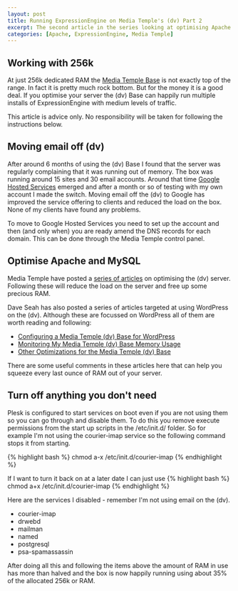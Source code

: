 ```yaml
--- 
layout: post
title: Running ExpressionEngine on Media Temple's (dv) Part 2
excerpt: The second article in the series looking at optimising Apache and MySQL to run ExpressionEngine at optimum speed
categories: [Apache, ExpressionEngine, Media Temple]
---
```

## Working with 256k

At just 256k dedicated RAM the [Media Temple Base][1] is not exactly top of the range. In fact it is pretty much rock bottom. But for the money it is a good deal. If you optimise your server the (dv) Base can happily run multiple installs of ExpressionEngine with medium levels of traffic. 

This article is advice only. No responsibility will be taken for following the instructions below.

## Moving email off (dv)

After around 6 months of using the (dv) Base I found that the server was regularly complaining that it was running out of memory. The box was running around 15 sites and 30 email accounts. Around that time [Google Hosted Services][2] emerged and after a month or so of testing with my own account I made the switch. Moving email off the (dv) to Google has improved the service offering to clients and reduced the load on the box. None of my clients have found any problems.

To move to Google Hosted Services you need to set up the account and then (and only when) you are ready amend the DNS records for each domain. This can be done through the Media Temple control panel. 

## Optimise Apache and MySQL

Media Temple have posted a [series of articles][3] on optimising the (dv) server. Following these will reduce the load on the server and free up some precious RAM. 

Dave Seah has also posted a series of articles targeted at using WordPress on the (dv). Although these are focussed on WordPress all of them are worth reading and following:

*   [Configuring a Media Temple (dv) Base for WordPress][4]
*   [Monitoring My Media Temple (dv) Base Memory Usage][5]
*   [Other Optimizations for the Media Temple (dv) Base][6]

There are some useful comments in these articles here that can help you squeeze every last ounce of RAM out of your server.

## Turn off anything you don't need

Plesk is configured to start services on boot even if you are not using them so you can go through and disable them. To do this you remove execute permissions from the start up scripts in the /etc/init.d/ folder. So for example I'm not using the courier-imap service so the following command stops it from starting. 

{% highlight bash %} chmod a-x /etc/init.d/courier-imap {% endhighlight %}

If I want to turn it back on at a later date I can just use {% highlight bash %} chmod a+x /etc/init.d/courier-imap {% endhighlight %}

Here are the services I disabled - remember I'm not using email on the (dv).

*   courier-imap
*   drwebd
*   mailman
*   named
*   postgresql
*   psa-spamassassin

After doing all this and following the items above the amount of RAM in use has more than halved and the box is now happily running using about 35% of the allocated 256k or RAM.

 [1]: http://www.mediatemple.net/webhosting/dv/pricing.htm
 [2]: https://www.google.com/a/
 [3]: http://kb.mediatemple.net/article.php?id=771
 [4]: http://davidseah.com/blog/comments/configuring-a-media-temple-dv-base-for-wordpress/
 [5]: http://davidseah.com/blog/comments/monitoring-my-media-temple-dv-base-memory-usage/
 [6]: http://davidseah.com/blog/comments/other-optimizations-for-the-media-temple-dv-base/
